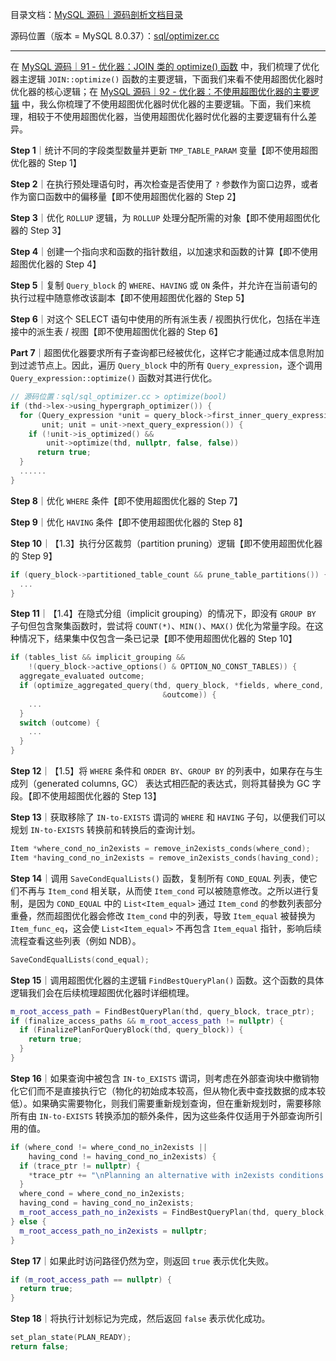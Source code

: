 目录文档：[MySQL 源码｜源码剖析文档目录](https://zhuanlan.zhihu.com/p/714761054)

源码位置（版本 = MySQL 8.0.37）：[sql/optimizer.cc](https://github.com/mysql/mysql-server/blob/trunk/sql/optimizer.cc)

---

在 [MySQL 源码｜91 - 优化器：JOIN 类的 optimize() 函数](https://zhuanlan.zhihu.com/p/920988228) 中，我们梳理了优化器主逻辑 `JOIN::optimize()` 函数的主要逻辑，下面我们来看不使用超图优化器时优化器的核心逻辑；在 [MySQL 源码｜92 - 优化器：不使用超图优化器的主要逻辑](https://zhuanlan.zhihu.com/p/1282593654) 中，我么你梳理了不使用超图优化器时优化器的主要逻辑。下面，我们来梳理，相较于不使用超图优化器，当使用超图优化器时优化器的主要逻辑有什么差异。

**Step 1**｜统计不同的字段类型数量并更新 `TMP_TABLE_PARAM` 变量【即不使用超图优化器的 Step 1】

**Step 2**｜在执行预处理语句时，再次检查是否使用了 `?` 参数作为窗口边界，或者作为窗口函数中的偏移量【即不使用超图优化器的 Step 2】

**Step 3**｜优化 `ROLLUP` 逻辑，为 `ROLLUP` 处理分配所需的对象【即不使用超图优化器的 Step 3】

**Step 4**｜创建一个指向求和函数的指针数组，以加速求和函数的计算【即不使用超图优化器的 Step 4】

**Step 5**｜复制 `Query_block` 的 `WHERE`、`HAVING` 或 `ON` 条件，并允许在当前语句的执行过程中随意修改该副本【即不使用超图优化器的 Step 5】

**Step 6**｜对这个 SELECT 语句中使用的所有派生表 / 视图执行优化，包括在半连接中的派生表 / 视图【即不使用超图优化器的 Step 6】

**Part 7**｜超图优化器要求所有子查询都已经被优化，这样它才能通过成本信息附加到过滤节点上。因此，遍历 `Query_block` 中的所有 `Query_expression`，逐个调用 `Query_expression::optimize()` 函数对其进行优化。

```C++
// 源码位置：sql/sql_optimizer.cc > optimize(bool)
if (thd->lex->using_hypergraph_optimizer()) {
  for (Query_expression *unit = query_block->first_inner_query_expression();
       unit; unit = unit->next_query_expression()) {
    if (!unit->is_optimized() &&
        unit->optimize(thd, nullptr, false, false))
      return true;
  }
  ......
}
```

**Step 8**｜优化 `WHERE` 条件【即不使用超图优化器的 Step 7】

**Step 9**｜优化 `HAVING` 条件【即不使用超图优化器的 Step 8】

**Step 10**｜【1.3】执行分区裁剪（partition pruning）逻辑【即不使用超图优化器的 Step 9】

```C++
if (query_block->partitioned_table_count && prune_table_partitions()) {
  ...
}
```

**Step 11**｜【1.4】在隐式分组（implicit grouping）的情况下，即没有 `GROUP BY` 子句但包含聚集函数时，尝试将 `COUNT(*)`、`MIN()`、`MAX()` 优化为常量字段。在这种情况下，结果集中仅包含一条已记录【即不使用超图优化器的 Step 10】

```C++
if (tables_list && implicit_grouping &&
    !(query_block->active_options() & OPTION_NO_CONST_TABLES)) {
  aggregate_evaluated outcome;
  if (optimize_aggregated_query(thd, query_block, *fields, where_cond,
                                  &outcome)) {
    ...
  }
  switch (outcome) {
    ...
  }
}
```

**Step 12**｜【1.5】将 `WHERE` 条件和 `ORDER BY`、`GROUP BY` 的列表中，如果存在与生成列（generated columns, GC） 表达式相匹配的表达式，则将其替换为 GC 字段。【即不使用超图优化器的 Step 13】

**Step 13**｜获取移除了 `IN-to-EXISTS` 谓词的 `WHERE` 和 `HAVING` 子句，以便我们可以规划 `IN-to-EXISTS` 转换前和转换后的查询计划。

```C++
Item *where_cond_no_in2exists = remove_in2exists_conds(where_cond);
Item *having_cond_no_in2exists = remove_in2exists_conds(having_cond);
```

**Step 14**｜调用 `SaveCondEqualLists()` 函数，复制所有 `COND_EQUAL` 列表，使它们不再与 `Item_cond` 相关联，从而使 `Item_cond` 可以被随意修改。之所以进行复制，是因为 `COND_EQUAL` 中的 `List<Item_equal>` 通过 `Item_cond` 的参数列表部分重叠，然而超图优化器会修改 `Item_cond` 中的列表，导致 `Item_equal` 被替换为 `Item_func_eq`，这会使 `List<Item_equal>` 不再包含 `Item_equal` 指针，影响后续流程查看这些列表（例如 NDB）。

```C++
SaveCondEqualLists(cond_equal);
```

**Step 15**｜调用超图优化器的主逻辑 `FindBestQueryPlan()` 函数。这个函数的具体逻辑我们会在后续梳理超图优化器时详细梳理。

```C++
m_root_access_path = FindBestQueryPlan(thd, query_block, trace_ptr);
if (finalize_access_paths && m_root_access_path != nullptr) {
  if (FinalizePlanForQueryBlock(thd, query_block)) {
    return true;
  }
}
```

**Step 16**｜如果查询中被包含 `IN-to_EXISTS` 谓词，则考虑在外部查询块中撤销物化它们而不是直接执行它（物化的初始成本较高，但从物化表中查找数据的成本较低）。如果确实需要物化，则我们需要重新规划查询，但在重新规划时，需要移除所有由 `IN-to-EXISTS` 转换添加的额外条件，因为这些条件仅适用于外部查询所引用的值。

```C++
if (where_cond != where_cond_no_in2exists ||
    having_cond != having_cond_no_in2exists) {
  if (trace_ptr != nullptr) {
    *trace_ptr += "\nPlanning an alternative with in2exists conditions removed:\n";
  }
  where_cond = where_cond_no_in2exists;
  having_cond = having_cond_no_in2exists;
  m_root_access_path_no_in2exists = FindBestQueryPlan(thd, query_block, trace_ptr);
} else {
  m_root_access_path_no_in2exists = nullptr;
}
```

**Step 17**｜如果此时访问路径仍然为空，则返回 `true` 表示优化失败。

```C++
if (m_root_access_path == nullptr) {
  return true;
}
```

**Step 18**｜将执行计划标记为完成，然后返回 `false` 表示优化成功。

```C++
set_plan_state(PLAN_READY);
return false;
```
